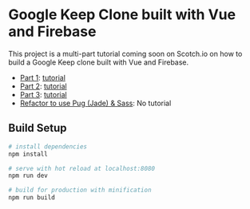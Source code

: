 # Google Keep Clone built with Vue and Firebase

This project is a multi-part tutorial coming soon on Scotch.io on how to build a Google Keep clone built with Vue and Firebase.

* [Part 1](https://github.com/SNiels/gkeep-vueifire/tree/Part_1): [tutorial](https://scotch.io/tutorials/building-a-google-keep-clone-with-vue-and-firebase-pt-1)
* [Part 2](https://github.com/SNiels/gkeep-vueifire/tree/Part_2): [tutorial](https://scotch.io/tutorials/building-a-google-keep-clone-with-vue-and-firebase-pt-2)
* [Part 3](https://github.com/SNiels/gkeep-vueifire/tree/Part_3): [tutorial](https://scotch.io/tutorials/building-a-google-keep-clone-with-vue-and-firebase-pt-3)
* [Refactor to use Pug (Jade) & Sass](https://github.com/SNiels/gkeep-vueifire/tree/Refactoring_to_Pug_(Jade)_%2B_Sass): No tutorial



## Build Setup

``` bash
# install dependencies
npm install

# serve with hot reload at localhost:8080
npm run dev

# build for production with minification
npm run build
```
